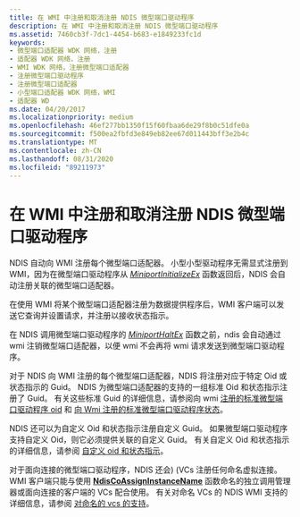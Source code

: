 ```yaml
---
title: 在 WMI 中注册和取消注册 NDIS 微型端口驱动程序
description: 在 WMI 中注册和取消注册 NDIS 微型端口驱动程序
ms.assetid: 7460cb3f-7dc1-4454-b683-e1849233fc1d
keywords:
- 微型端口适配器 WDK 网络，注册
- 适配器 WDK 网络，注册
- WMI WDK 网络，注册微型端口适配器
- 注册微型端口驱动程序
- 注册微型端口适配器
- 小型端口适配器 WDK 网络，WMI
- 适配器 WD
ms.date: 04/20/2017
ms.localizationpriority: medium
ms.openlocfilehash: 46ef277bb1350f15f60fbaa6de29f8b0c51dfe0a
ms.sourcegitcommit: f500ea2fbfd3e849eb82ee67d011443bff3e2b4c
ms.translationtype: MT
ms.contentlocale: zh-CN
ms.lasthandoff: 08/31/2020
ms.locfileid: "89211973"
---
```

# <a name="registration-and-deregistration-of-ndis-miniport-drivers-with-wmi"></a>在 WMI 中注册和取消注册 NDIS 微型端口驱动程序





NDIS 自动向 WMI 注册每个微型端口适配器。 小型小型驱动程序无需显式注册到 WMI，因为在微型端口驱动程序从 [*MiniportInitializeEx*](/windows-hardware/drivers/ddi/ndis/nc-ndis-miniport_initialize) 函数返回后，NDIS 会自动注册关联的微型端口适配器。

在使用 WMI 将某个微型端口适配器注册为数据提供程序后，WMI 客户端可以发送它查询并设置请求，并注册以接收状态指示。

在 NDIS 调用微型端口驱动程序的 [*MiniportHaltEx*](/windows-hardware/drivers/ddi/ndis/nc-ndis-miniport_halt) 函数之前，ndis 会自动通过 wmi 注销微型端口适配器，以便 wmi 不会再将 wmi 请求发送到微型端口驱动程序。

对于 NDIS 向 WMI 注册的每个微型端口适配器，NDIS 将注册对应于特定 Oid 或状态指示的 Guid。 NDIS 为微型端口适配器的支持的一组标准 Oid 和状态指示注册了 Guid。 有关这些标准 Guid 的详细信息，请参阅向 wmi [注册的标准微型端口驱动程序 oid](standard-miniport-driver-oids-registered-with-wmi.md) 和 [向 Wmi 注册的标准微型端口驱动程序状态](standard-miniport-driver-status-indications-registered-with-wmi.md)。

NDIS 还可以为自定义 Oid 和状态指示注册自定义 Guid。 如果微型端口驱动程序支持自定义 Oid，则它必须提供关联的自定义 Guid。 有关自定义 Oid 和状态指示的详细信息，请参阅 [自定义 oid 和状态指示](customized-oids-and-status-indications.md)。

对于面向连接的微型端口驱动程序，NDIS 还会)  (VCs 注册任何命名虚拟连接。 WMI 客户端只能与使用 [**NdisCoAssignInstanceName**](/windows-hardware/drivers/ddi/ndis/nf-ndis-ndiscoassigninstancename) 函数命名的独立调用管理器或面向连接的客户端的 VCs 配合使用。 有关对命名 VCs 的 NDIS WMI 支持的详细信息，请参阅 [对命名的 vcs 的支持](support-for-named-vcs.md)。

 

